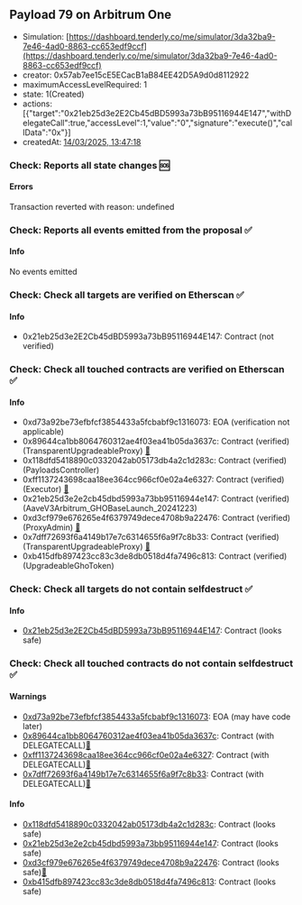 ## Payload 79 on Arbitrum One

- Simulation: [https://dashboard.tenderly.co/me/simulator/3da32ba9-7e46-4ad0-8863-cc653edf9ccf](https://dashboard.tenderly.co/me/simulator/3da32ba9-7e46-4ad0-8863-cc653edf9ccf)
- creator: 0x57ab7ee15cE5ECacB1aB84EE42D5A9d0d8112922
- maximumAccessLevelRequired: 1
- state: 1(Created)
- actions: [{"target":"0x21eb25d3e2E2Cb45dBD5993a73bB95116944E147","withDelegateCall":true,"accessLevel":1,"value":"0","signature":"execute()","callData":"0x"}]
- createdAt: [14/03/2025, 13:47:18](https://arbiscan.io/tx/0xcd593d6a9b82367125765c03e3c53fecde1bcfacf43ee1ef0a092bc9552e20bc)

### Check: Reports all state changes :sos:

#### Errors

Transaction reverted with reason: undefined

### Check: Reports all events emitted from the proposal :white_check_mark:

#### Info

No events emitted

### Check: Check all targets are verified on Etherscan :white_check_mark:

#### Info

- 0x21eb25d3e2E2Cb45dBD5993a73bB95116944E147: Contract (not verified) 

### Check: Check all touched contracts are verified on Etherscan :white_check_mark:

#### Info

- 0xd73a92be73efbfcf3854433a5fcbabf9c1316073: EOA (verification not applicable)
- 0x89644ca1bb8064760312ae4f03ea41b05da3637c: Contract (verified) (TransparentUpgradeableProxy) [:ghost:](https://github.com/bgd-labs/aave-address-book "GovernanceV3Arbitrum.PAYLOADS_CONTROLLER")
- 0x118dfd5418890c0332042ab05173db4a2c1d283c: Contract (verified) (PayloadsController) 
- 0xff1137243698caa18ee364cc966cf0e02a4e6327: Contract (verified) (Executor) [:ghost:](https://github.com/bgd-labs/aave-address-book "AaveV3Arbitrum.ACL_ADMIN, GovernanceV3Arbitrum.EXECUTOR_LVL_1")
- 0x21eb25d3e2e2cb45dbd5993a73bb95116944e147: Contract (verified) (AaveV3Arbitrum_GHOBaseLaunch_20241223) 
- 0xd3cf979e676265e4f6379749dece4708b9a22476: Contract (verified) (ProxyAdmin) [:ghost:](https://github.com/bgd-labs/aave-address-book "MiscArbitrum.PROXY_ADMIN")
- 0x7dff72693f6a4149b17e7c6314655f6a9f7c8b33: Contract (verified) (TransparentUpgradeableProxy) [:ghost:](https://github.com/bgd-labs/aave-address-book "AaveV3Arbitrum.ASSETS.GHO.UNDERLYING, GhoArbitrum.GHO_TOKEN")
- 0xb415dfb897423cc83c3de8db0518d4fa7496c813: Contract (verified) (UpgradeableGhoToken) 

### Check: Check all targets do not contain selfdestruct :white_check_mark:

#### Info

- [0x21eb25d3e2E2Cb45dBD5993a73bB95116944E147](https://arbiscan.io/address/0x21eb25d3e2E2Cb45dBD5993a73bB95116944E147): Contract (looks safe)

### Check: Check all touched contracts do not contain selfdestruct :white_check_mark:

#### Warnings

- [0xd73a92be73efbfcf3854433a5fcbabf9c1316073](https://arbiscan.io/address/0xd73a92be73efbfcf3854433a5fcbabf9c1316073): EOA (may have code later)
- [0x89644ca1bb8064760312ae4f03ea41b05da3637c](https://arbiscan.io/address/0x89644ca1bb8064760312ae4f03ea41b05da3637c): Contract (with DELEGATECALL)[:ghost:](https://github.com/bgd-labs/aave-address-book "GovernanceV3Arbitrum.PAYLOADS_CONTROLLER")
- [0xff1137243698caa18ee364cc966cf0e02a4e6327](https://arbiscan.io/address/0xff1137243698caa18ee364cc966cf0e02a4e6327): Contract (with DELEGATECALL)[:ghost:](https://github.com/bgd-labs/aave-address-book "AaveV3Arbitrum.ACL_ADMIN, GovernanceV3Arbitrum.EXECUTOR_LVL_1")
- [0x7dff72693f6a4149b17e7c6314655f6a9f7c8b33](https://arbiscan.io/address/0x7dff72693f6a4149b17e7c6314655f6a9f7c8b33): Contract (with DELEGATECALL)[:ghost:](https://github.com/bgd-labs/aave-address-book "AaveV3Arbitrum.ASSETS.GHO.UNDERLYING, GhoArbitrum.GHO_TOKEN")

#### Info

- [0x118dfd5418890c0332042ab05173db4a2c1d283c](https://arbiscan.io/address/0x118dfd5418890c0332042ab05173db4a2c1d283c): Contract (looks safe)
- [0x21eb25d3e2e2cb45dbd5993a73bb95116944e147](https://arbiscan.io/address/0x21eb25d3e2e2cb45dbd5993a73bb95116944e147): Contract (looks safe)
- [0xd3cf979e676265e4f6379749dece4708b9a22476](https://arbiscan.io/address/0xd3cf979e676265e4f6379749dece4708b9a22476): Contract (looks safe)[:ghost:](https://github.com/bgd-labs/aave-address-book "MiscArbitrum.PROXY_ADMIN")
- [0xb415dfb897423cc83c3de8db0518d4fa7496c813](https://arbiscan.io/address/0xb415dfb897423cc83c3de8db0518d4fa7496c813): Contract (looks safe)

